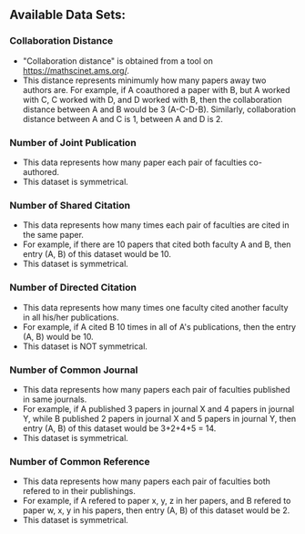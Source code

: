 ## Available Data Sets:

### Collaboration Distance
- "Collaboration distance" is obtained from a tool on https://mathscinet.ams.org/.
- This distance represents minimumly how many papers away two authors are. For example, if A coauthored a paper with B, but A worked with C, C worked with D, and D worked with B, then the collaboration distance between A and B would be 3 (A-C-D-B). Similarly, collaboration distance between A and C is 1, between A and D is 2.

### Number of Joint Publication
- This data represents how many paper each pair of faculties co-authored.
- This dataset is symmetrical.

### Number of Shared Citation
- This data represents how many times each pair of faculties are cited in the same paper.
- For example, if there are 10 papers that cited both faculty A and B, then entry (A, B) of this dataset would be 10.
- This dataset is symmetrical.

### Number of Directed Citation
- This data represents how many times one faculty cited another faculty in all his/her publications.
- For example, if A cited B 10 times in all of A's publications, then the entry (A, B) would be 10.
- This dataset is NOT symmetrical.

### Number of Common Journal
- This data represents how many papers each pair of faculties published in same journals.
- For example, if A published 3 papers in journal X and 4 papers in journal Y, while B published 2 papers in journal X and 5 papers in journal Y, then entry (A, B) of this dataset would be 3+2+4+5 = 14.
- This dataset is symmetrical.

### Number of Common Reference
- This data represents how many papers each pair of faculties both refered to in their publishings.
- For example, if A refered to paper x, y, z in her papers, and B refered to paper w, x, y in his papers, then entry (A, B) of this dataset would be 2.
- This dataset is symmetrical.
